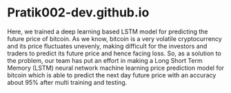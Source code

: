 # Pratik002-dev.github.io
Here, we trained a deep learning based LSTM model for predicting the future price of bitcoin.
As we know, bitcoin is a very volatile cryptocurrency and its price fluctuates unevenly, making difficult 
for the investors and traders to predict its future price and hence facing loss. So, as a solution to the 
problem, our team has put an effort in making a Long Short Term Memory (LSTM) neural network 
machine learning price prediction model for bitcoin which is able to predict the next day future price 
with an accuracy about 95% after multi training and testing.
